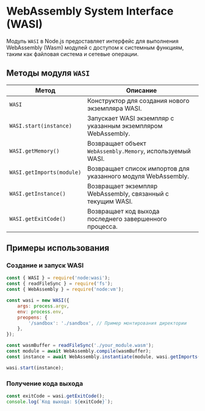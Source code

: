 # WebAssembly System Interface (WASI)

Модуль `WASI` в Node.js предоставляет интерфейс для выполнения WebAssembly (Wasm) модулей с доступом к системным функциям, таким как файловая система и сетевые операции.

## Методы модуля `WASI`

| Метод                          | Описание                                                                 |
|--------------------------------|--------------------------------------------------------------------------|
| `WASI`                         | Конструктор для создания нового экземпляра WASI.                       |
| `WASI.start(instance)`         | Запускает WASI экземпляр с указанным экземпляром WebAssembly.           |
| `WASI.getMemory()`             | Возвращает объект `WebAssembly.Memory`, используемый WASI.              |
| `WASI.getImports(module)`      | Возвращает список импортов для указанного модуля WebAssembly.           |
| `WASI.getInstance()`           | Возвращает экземпляр WebAssembly, связанный с текущим WASI.             |
| `WASI.getExitCode()`           | Возвращает код выхода последнего завершенного процесса.                 |

## Примеры использования

### Создание и запуск WASI

```javascript
const { WASI } = require('node:wasi');
const { readFileSync } = require('fs');
const { WebAssembly } = require('node:vm');

const wasi = new WASI({
    args: process.argv,
    env: process.env,
    preopens: {
        '/sandbox': './sandbox', // Пример монтирования директории
    },
});

const wasmBuffer = readFileSync('./your_module.wasm');
const module = await WebAssembly.compile(wasmBuffer);
const instance = await WebAssembly.instantiate(module, wasi.getImports(module));

wasi.start(instance);
```

### Получение кода выхода

```javascript
const exitCode = wasi.getExitCode();
console.log(`Код выхода: ${exitCode}`);
```

```
